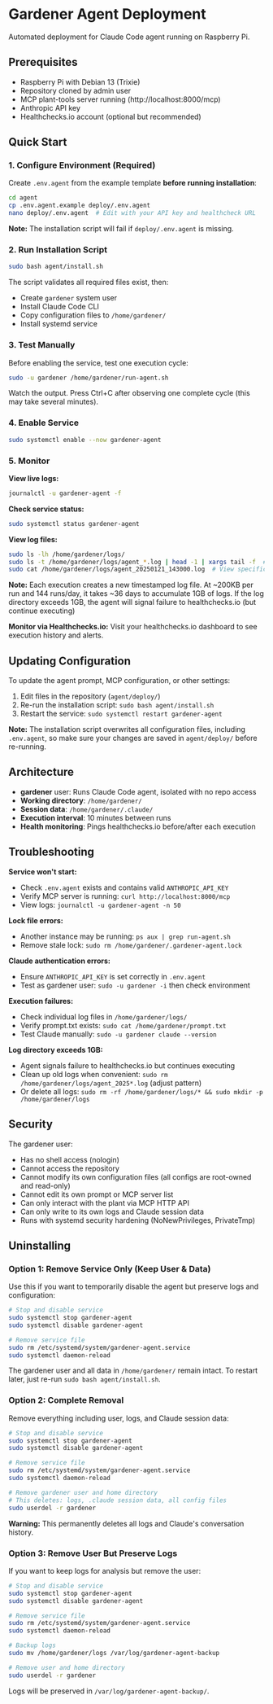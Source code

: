 # Gardener Agent Deployment

Automated deployment for Claude Code agent running on Raspberry Pi.

## Prerequisites

- Raspberry Pi with Debian 13 (Trixie)
- Repository cloned by admin user
- MCP plant-tools server running (http://localhost:8000/mcp)
- Anthropic API key
- Healthchecks.io account (optional but recommended)

## Quick Start

### 1. Configure Environment (Required)

Create `.env.agent` from the example template **before running installation**:

```bash
cd agent
cp .env.agent.example deploy/.env.agent
nano deploy/.env.agent  # Edit with your API key and healthcheck URL
```

**Note:** The installation script will fail if `deploy/.env.agent` is missing.

### 2. Run Installation Script

```bash
sudo bash agent/install.sh
```

The script validates all required files exist, then:
- Create `gardener` system user
- Install Claude Code CLI
- Copy configuration files to `/home/gardener/`
- Install systemd service

### 3. Test Manually

Before enabling the service, test one execution cycle:

```bash
sudo -u gardener /home/gardener/run-agent.sh
```

Watch the output. Press Ctrl+C after observing one complete cycle (this may take several minutes).

### 4. Enable Service

```bash
sudo systemctl enable --now gardener-agent
```

### 5. Monitor

**View live logs:**
```bash
journalctl -u gardener-agent -f
```

**Check service status:**
```bash
sudo systemctl status gardener-agent
```

**View log files:**
```bash
sudo ls -lh /home/gardener/logs/
sudo ls -t /home/gardener/logs/agent_*.log | head -1 | xargs tail -f  # Follow latest
sudo cat /home/gardener/logs/agent_20250121_143000.log  # View specific log
```

**Note:** Each execution creates a new timestamped log file. At ~200KB per run and 144 runs/day, it takes ~36 days to accumulate 1GB of logs. If the log directory exceeds 1GB, the agent will signal failure to healthchecks.io (but continue executing)

**Monitor via Healthchecks.io:**
Visit your healthchecks.io dashboard to see execution history and alerts.

## Updating Configuration

To update the agent prompt, MCP configuration, or other settings:

1. Edit files in the repository (`agent/deploy/`)
2. Re-run the installation script: `sudo bash agent/install.sh`
3. Restart the service: `sudo systemctl restart gardener-agent`

**Note:** The installation script overwrites all configuration files, including `.env.agent`, so make sure your changes are saved in `agent/deploy/` before re-running.

## Architecture

- **gardener** user: Runs Claude Code agent, isolated with no repo access
- **Working directory**: `/home/gardener/`
- **Session data**: `/home/gardener/.claude/`
- **Execution interval**: 10 minutes between runs
- **Health monitoring**: Pings healthchecks.io before/after each execution

## Troubleshooting

**Service won't start:**
- Check `.env.agent` exists and contains valid `ANTHROPIC_API_KEY`
- Verify MCP server is running: `curl http://localhost:8000/mcp`
- View logs: `journalctl -u gardener-agent -n 50`

**Lock file errors:**
- Another instance may be running: `ps aux | grep run-agent.sh`
- Remove stale lock: `sudo rm /home/gardener/.gardener-agent.lock`

**Claude authentication errors:**
- Ensure `ANTHROPIC_API_KEY` is set correctly in `.env.agent`
- Test as gardener user: `sudo -u gardener -i` then check environment

**Execution failures:**
- Check individual log files in `/home/gardener/logs/`
- Verify prompt.txt exists: `sudo cat /home/gardener/prompt.txt`
- Test Claude manually: `sudo -u gardener claude --version`

**Log directory exceeds 1GB:**
- Agent signals failure to healthchecks.io but continues executing
- Clean up old logs when convenient: `sudo rm /home/gardener/logs/agent_2025*.log` (adjust pattern)
- Or delete all logs: `sudo rm -rf /home/gardener/logs/* && sudo mkdir -p /home/gardener/logs`

## Security

The gardener user:
- Has no shell access (nologin)
- Cannot access the repository
- Cannot modify its own configuration files (all configs are root-owned and read-only)
- Cannot edit its own prompt or MCP server list
- Can only interact with the plant via MCP HTTP API
- Can only write to its own logs and Claude session data
- Runs with systemd security hardening (NoNewPrivileges, PrivateTmp)

## Uninstalling

### Option 1: Remove Service Only (Keep User & Data)

Use this if you want to temporarily disable the agent but preserve logs and configuration:

```bash
# Stop and disable service
sudo systemctl stop gardener-agent
sudo systemctl disable gardener-agent

# Remove service file
sudo rm /etc/systemd/system/gardener-agent.service
sudo systemctl daemon-reload
```

The gardener user and all data in `/home/gardener/` remain intact. To restart later, just re-run `sudo bash agent/install.sh`.

### Option 2: Complete Removal

Remove everything including user, logs, and Claude session data:

```bash
# Stop and disable service
sudo systemctl stop gardener-agent
sudo systemctl disable gardener-agent

# Remove service file
sudo rm /etc/systemd/system/gardener-agent.service
sudo systemctl daemon-reload

# Remove gardener user and home directory
# This deletes: logs, .claude session data, all config files
sudo userdel -r gardener
```

**Warning:** This permanently deletes all logs and Claude's conversation history.

### Option 3: Remove User But Preserve Logs

If you want to keep logs for analysis but remove the user:

```bash
# Stop and disable service
sudo systemctl stop gardener-agent
sudo systemctl disable gardener-agent

# Remove service file
sudo rm /etc/systemd/system/gardener-agent.service
sudo systemctl daemon-reload

# Backup logs
sudo mv /home/gardener/logs /var/log/gardener-agent-backup

# Remove user and home directory
sudo userdel -r gardener
```

Logs will be preserved in `/var/log/gardener-agent-backup/`.
